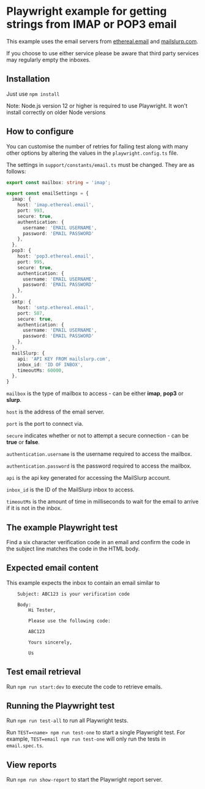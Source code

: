 # Playwright example for getting strings from IMAP or POP3 email

This example uses the email servers from [ethereal.email](https://ethereal.email/) and [mailslurp.com](https://www.mailslurp.com).

If you choose to use either service please be aware that third party services may regularly empty the inboxes.

## Installation

Just use `npm install`

Note: Node.js version 12 or higher is required to use Playwright. It won't install correctly on older Node versions

## How to configure

You can customise the number of retries for failing test along with many other options by altering the values in the `playwright.config.ts` file.

The settings in `support/constants/email.ts` must be changed. They are as follows:

```typescript
export const mailbox: string = 'imap';

export const emailSettings = {
  imap: {
    host: 'imap.ethereal.email',
    port: 993,
    secure: true,
    authentication: {
      username: 'EMAIL USERNAME',
      password: 'EMAIL PASSWORD'
    },
  },
  pop3: {
    host: 'pop3.ethereal.email',
    port: 995,
    secure: true,
    authentication: {
      username: 'EMAIL USERNAME',
      password: 'EMAIL PASSWORD'
    },
  },
  smtp: {
    host: 'smtp.ethereal.email',
    port: 587,
    secure: true,
    authentication: {
      username: 'EMAIL USERNAME',
      password: 'EMAIL PASSWORD'
    },
  },
  mailSlurp: {
    api: 'API KEY FROM mailslurp.com',
    inbox_id: 'ID OF INBOX',
    timeoutMs: 60000,
  },
}
```

`mailbox` is the type of mailbox to access - can be either **imap**, **pop3** or **slurp**.

`host` is the address of the email server.

`port` is the port to connect via.

`secure` indicates whether or not to attempt a secure connection - can be **true** or **false**.

`authentication.username` is the username required to access the mailbox.

`authentication.password` is the password required to access the mailbox.

`api` is the api key generated for accessing the MailSlurp account.

`inbox_id` is the ID of the MailSlurp inbox to access.

`timeoutMs` is the amount of time in milliseconds to wait for the email to arrive if it is not in the inbox.

## The example Playwright test

Find a six character verification code in an email and confirm the code in the subject line matches the code in the HTML body.

## Expected email content

This example expects the inbox to contain an email similar to

```
    Subject: ABC123 is your verification code

    Body:
        Hi Tester,

        Please use the following code:

        ABC123

        Yours sincerely,

        Us
```

## Test email retrieval

Run `npm run start:dev` to execute the code to retrieve emails.

## Running the Playwright test

Run `npm run test-all` to run all Playwright tests.

Run `TEST=<name> npm run test-one` to start a single Playwright test. For example, `TEST=email npm run test-one` will only run the tests in `email.spec.ts`.

## View reports

Run `npm run show-report` to start the Playwright report server.
